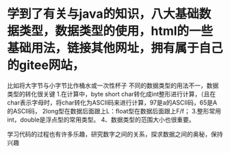 # 学到了有关与java的知识，八大基础数据类型，数据类型的使用，html的一些基础用法，链接其他网址，拥有属于自己的gitee网站，
比如将大字节与小字节比作桶水或一次性杯子
不同的数据类型的用法不一，数据类型的转化很关键
1.在计算中，byte short char转化成int整形进行计算，（且在char表示字母时，将char转化为ASCII码来进行计算，97是a的ASCII码，65是A的ASCII码，
2long型在数据后面跟上L：float型在数据后面跟上F/f；
3.整形常用int，double是浮点型的常用类型。
4、数据类型的范围大小也很重要。

学习代码的过程也有许多乐趣，研究数字之间的关系，探求数据之间的奥秘，保持兴趣